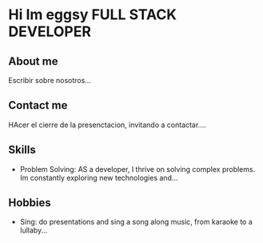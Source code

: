 # Hi Im eggsy FULL STACK DEVELOPER

## About me

Escribir sobre nosotros...

## Contact me

HAcer el cierre de la presenctacion, invitando a contactar....

## Skills

- Problem Solving: AS a developer, I thrive on solving complex problems. Im constantly exploring new technologies and...

## Hobbies

- Sing: do presentations and sing a song along music, from karaoke to a lullaby...